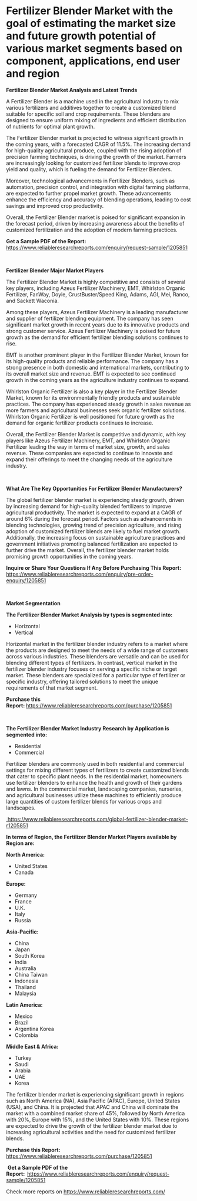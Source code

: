 <p><h1>Fertilizer Blender Market with the goal of estimating the market size and future growth potential of various market segments based on component, applications, end user and region</h1></p><p><strong>Fertilizer Blender Market Analysis and Latest Trends</strong></p>
<p><p>A Fertilizer Blender is a machine used in the agricultural industry to mix various fertilizers and additives together to create a customized blend suitable for specific soil and crop requirements. These blenders are designed to ensure uniform mixing of ingredients and efficient distribution of nutrients for optimal plant growth.</p><p>The Fertilizer Blender market is projected to witness significant growth in the coming years, with a forecasted CAGR of 11.5%. The increasing demand for high-quality agricultural produce, coupled with the rising adoption of precision farming techniques, is driving the growth of the market. Farmers are increasingly looking for customized fertilizer blends to improve crop yield and quality, which is fueling the demand for Fertilizer Blenders.</p><p>Moreover, technological advancements in Fertilizer Blenders, such as automation, precision control, and integration with digital farming platforms, are expected to further propel market growth. These advancements enhance the efficiency and accuracy of blending operations, leading to cost savings and improved crop productivity.</p><p>Overall, the Fertilizer Blender market is poised for significant expansion in the forecast period, driven by increasing awareness about the benefits of customized fertilization and the adoption of modern farming practices.</p></p>
<p><strong>Get a Sample PDF of the Report:&nbsp;</strong> <a href="https://www.reliableresearchreports.com/enquiry/request-sample/1205851">https://www.reliableresearchreports.com/enquiry/request-sample/1205851</a></p>
<p>&nbsp;</p>
<p><strong>Fertilizer Blender Major Market Players</strong></p>
<p><p>The Fertilizer Blender Market is highly competitive and consists of several key players, including Azeus Fertilizer Machinery, EMT, Whirlston Organic Fertilizer, FanWay, Doyle, CrustBuster/Speed King, Adams, AGI, Mei, Ranco, and Sackett Waconia.</p><p>Among these players, Azeus Fertilizer Machinery is a leading manufacturer and supplier of fertilizer blending equipment. The company has seen significant market growth in recent years due to its innovative products and strong customer service. Azeus Fertilizer Machinery is poised for future growth as the demand for efficient fertilizer blending solutions continues to rise.</p><p>EMT is another prominent player in the Fertilizer Blender Market, known for its high-quality products and reliable performance. The company has a strong presence in both domestic and international markets, contributing to its overall market size and revenue. EMT is expected to see continued growth in the coming years as the agriculture industry continues to expand.</p><p>Whirlston Organic Fertilizer is also a key player in the Fertilizer Blender Market, known for its environmentally friendly products and sustainable practices. The company has experienced steady growth in sales revenue as more farmers and agricultural businesses seek organic fertilizer solutions. Whirlston Organic Fertilizer is well positioned for future growth as the demand for organic fertilizer products continues to increase.</p><p>Overall, the Fertilizer Blender Market is competitive and dynamic, with key players like Azeus Fertilizer Machinery, EMT, and Whirlston Organic Fertilizer leading the way in terms of market size, growth, and sales revenue. These companies are expected to continue to innovate and expand their offerings to meet the changing needs of the agriculture industry.</p></p>
<p>&nbsp;</p>
<p><strong>What Are The Key Opportunities For Fertilizer Blender Manufacturers?</strong></p>
<p><p>The global fertilizer blender market is experiencing steady growth, driven by increasing demand for high-quality blended fertilizers to improve agricultural productivity. The market is expected to expand at a CAGR of around 6% during the forecast period. Factors such as advancements in blending technologies, growing trend of precision agriculture, and rising adoption of customized fertilizer blends are likely to fuel market growth. Additionally, the increasing focus on sustainable agriculture practices and government initiatives promoting balanced fertilization are expected to further drive the market. Overall, the fertilizer blender market holds promising growth opportunities in the coming years.</p></p>
<p><strong>Inquire or Share Your Questions If Any Before Purchasing This Report:</strong> <a href="https://www.reliableresearchreports.com/enquiry/pre-order-enquiry/1205851">https://www.reliableresearchreports.com/enquiry/pre-order-enquiry/1205851</a></p>
<p>&nbsp;</p>
<p><strong>Market Segmentation</strong></p>
<p><strong>The Fertilizer Blender Market Analysis by types is segmented into:</strong></p>
<p><ul><li>Horizontal</li><li>Vertical</li></ul></p>
<p><p>Horizontal market in the fertilizer blender industry refers to a market where the products are designed to meet the needs of a wide range of customers across various industries. These blenders are versatile and can be used for blending different types of fertilizers. In contrast, vertical market in the fertilizer blender industry focuses on serving a specific niche or target market. These blenders are specialized for a particular type of fertilizer or specific industry, offering tailored solutions to meet the unique requirements of that market segment.</p></p>
<p><strong>Purchase this Report:&nbsp;</strong><a href="https://www.reliableresearchreports.com/purchase/1205851">https://www.reliableresearchreports.com/purchase/1205851</a></p>
<p>&nbsp;</p>
<p><strong>The Fertilizer Blender Market Industry Research by Application is segmented into:</strong></p>
<p><ul><li>Residential</li><li>Commercial</li></ul></p>
<p><p>Fertilizer blenders are commonly used in both residential and commercial settings for mixing different types of fertilizers to create customized blends that cater to specific plant needs. In the residential market, homeowners use fertilizer blenders to enhance the health and growth of their gardens and lawns. In the commercial market, landscaping companies, nurseries, and agricultural businesses utilize these machines to efficiently produce large quantities of custom fertilizer blends for various crops and landscapes.</p></p>
<p><a href="https://www.reliableresearchreports.com/global-fertilizer-blender-market-r1205851">&nbsp;https://www.reliableresearchreports.com/global-fertilizer-blender-market-r1205851</a></p>
<p><strong>In terms of Region, the Fertilizer Blender Market Players available by Region are:</strong></p>
<p>
    <p> <strong> North America: </strong>
        <ul>
            <li>United States</li>
            <li>Canada</li>
        </ul>
        </p> 
    <p> <strong> Europe: </strong>
        <ul>
            <li>Germany</li>
            <li>France</li>
            <li>U.K.</li>
            <li>Italy</li>
            <li>Russia</li>
        </ul>
        </p> 
    <p> <strong> Asia-Pacific: </strong>
        <ul>
            <li>China</li>
            <li>Japan</li>
            <li>South Korea</li>
            <li>India</li>
            <li>Australia</li>
            <li>China Taiwan</li>
            <li>Indonesia</li>
            <li>Thailand</li>
            <li>Malaysia</li>
        </ul>
        </p> 
    <p> <strong> Latin America: </strong>
        <ul>
            <li>Mexico</li>
            <li>Brazil</li>
            <li>Argentina Korea</li>
            <li>Colombia</li>
        </ul>
        </p> 
    <p> <strong> Middle East & Africa: </strong>
        <ul>
            <li>Turkey</li>
            <li>Saudi</li>
            <li>Arabia</li>
            <li>UAE</li>
            <li>Korea</li>
        </ul>
    </p>
    </p>
<p><p>The fertilizer blender market is experiencing significant growth in regions such as North America (NA), Asia Pacific (APAC), Europe, United States (USA), and China. It is projected that APAC and China will dominate the market with a combined market share of 45%, followed by North America with 20%, Europe with 15%, and the United States with 10%. These regions are expected to drive the growth of the fertilizer blender market due to increasing agricultural activities and the need for customized fertilizer blends.</p></p>
<p><strong>Purchase this Report: </strong><a href="https://www.reliableresearchreports.com/purchase/1205851">https://www.reliableresearchreports.com/purchase/1205851</a></p>
<p>&nbsp;<strong>Get a Sample PDF of the Report:&nbsp;&nbsp;</strong><a href="https://www.reliableresearchreports.com/enquiry/request-sample/1205851">https://www.reliableresearchreports.com/enquiry/request-sample/1205851</a></p>
<p><strong></strong></p>
<p>Check more reports on <a href="https://www.reliableresearchreports.com/">https://www.reliableresearchreports.com/</a></p>